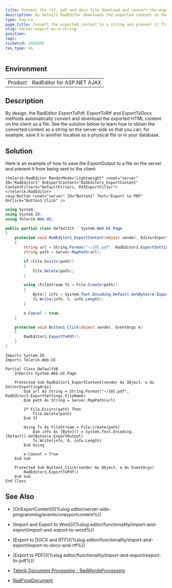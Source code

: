 ```yaml
---
title: Prevent the rtf, pdf and docx file download and convert the exported content to a string
description: By default RadEditor downloads the exported content on the client. See how to obtain it as a string on the server-side - Telerik UI for ASP.NET AJAX
type: how-to
page_title: Convert the exported content to a string and prevent it from being send to the client
slug: editor-export-as-a-string
position: 
tags: 
ticketid: 1583492
res_type: kb
---
```


## Environment
<table>
	<tbody>
		<tr>
			<td>Product</td>
			<td>RadEditor for ASP.NET AJAX</td>
		</tr>
	</tbody>
</table>


## Description
By design, the RadEditor ExportToPdf, ExportToRtf and ExportToDocx methods automatically convert and download the exported HTML content on the client as a file. See the solution below to learn how to obtain the converted content as a string on the server-side so that you can, for example, save it in another location as a physical file or in your database.

## Solution
Here is an example of how to save the ExportOutput to a file on the server and prevent it from being sent to the client:

````ASP.NET
<telerik:RadEditor RenderMode="Lightweight" runat="server" ID="RadEditor1" OnExportContent="RadEditor1_ExportContent" ContentFilters="DefaultFilters, PdfExportFilter">
</telerik:RadEditor>
<asp:Button runat="server" ID="Button1" Text="Export to PDF" OnClick="Button1_Click" />
````
````C#
using System;
using System.IO;
using Telerik.Web.UI;

public partial class DefaultCS : System.Web.UI.Page
{
    protected void RadEditor1_ExportContent(object sender, EditorExportingArgs e)
    {
        string url = String.Format("~/{0}.pdf", RadEditor1.ExportSettings.FileName);
        string path = Server.MapPath(url);

        if (File.Exists(path))
        {
            File.Delete(path);
        }

        using (FileStream fs = File.Create(path))
        {
            Byte[] info = System.Text.Encoding.Default.GetBytes(e.ExportOutput);
            fs.Write(info, 0, info.Length);
        }

        e.Cancel = true;
    }

    protected void Button1_Click(object sender, EventArgs e)
    {
        RadEditor1.ExportToPdf();
    }
}
````
````VB
Imports System.IO
Imports Telerik.Web.UI

Partial Class DefaultVB
    Inherits System.Web.UI.Page

    Protected Sub RadEditor1_ExportContent(sender As Object, e As EditorExportingArgs)
        Dim url As String = String.Format("~/{0}.pdf", RadEditor1.ExportSettings.FileName)
        Dim path As String = Server.MapPath(url)

        If File.Exists(path) Then
            File.Delete(path)
        End If

        Using fs As FileStream = File.Create(path)
            Dim info As [Byte]() = System.Text.Encoding.[Default].GetBytes(e.ExportOutput)
            fs.Write(info, 0, info.Length)
        End Using

        e.Cancel = True
    End Sub

    Protected Sub Button1_Click(sender As Object, e As EventArgs)
        RadEditor1.ExportToPdf()
    End Sub
End Class
````

## See Also
* [OnExportContent]({%slug editor/server-side-programming/events/onexportcontent%})
  
 * [Import and Export to Word]({%slug editor/functionality/import-and-export/import-and-export-to-word%})

 * [Export to DOCX and RTF]({%slug editor/functionality/import-and-export/export-to-docx-and-rtf%})

 * [Export to PDF]({%slug editor/functionality/import-and-export/export-to-pdf%})
 
 * [Telerik Document Processing - RadWordsProcessing](https://docs.telerik.com/devtools/document-processing/libraries/radwordsprocessing/overview)
 
 * [RadFlowDocument](https://docs.telerik.com/devtools/document-processing/libraries/radwordsprocessing/model/radflowdocument)
    
   